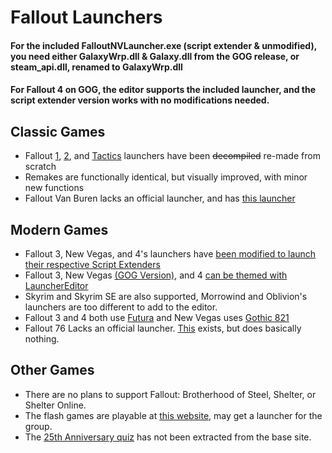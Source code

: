 # Fallout Launchers
#### For the included FalloutNVLauncher.exe (script extender & unmodified), you need either GalaxyWrp.dll & Galaxy.dll from the GOG release, or steam_api.dll, renamed to GalaxyWrp.dll
#### For Fallout 4 on GOG, the editor supports the included launcher, and the script extender version works with no modifications needed.
## Classic Games
- Fallout [1](https://github.com/kran27/FalloutLaunchers/tree/main/FalloutLauncher), [2](https://github.com/kran27/FalloutLaunchers/tree/main/Fallout2Launcher), and [Tactics](https://github.com/kran27/FalloutLaunchers/tree/main/TacticsLauncher) launchers have been ~~decompiled~~ re-made from scratch
- Remakes are functionally identical, but visually improved, with minor new functions
- Fallout Van Buren lacks an official launcher, and has [this launcher](https://github.com/kran27/VanBurenLauncher)
## Modern Games
- Fallout 3, New Vegas, and 4's launchers have [been modified to launch their respective Script Extenders](https://github.com/kran27/FalloutLaunchers/tree/main/Script%20Extender%20Launchers)
- Fallout 3, New Vegas [(GOG Version)](https://github.com/kran27/FalloutLaunchers/tree/main/FalloutNVLauncher), and 4 [can be themed with LauncherEditor](https://github.com/kran27/FalloutLaunchers/tree/main/LauncherEditor)
- Skyrim and Skyrim SE are also supported, Morrowind and Oblivion's launchers are too different to add to the editor.
- Fallout 3 and 4 both use [Futura](https://www.myfonts.com/collections/futura-nv-font-linotype) and New Vegas uses [Gothic 821](https://www.myfonts.com/collections/gothic-821-font-bitstream)
- Fallout 76 Lacks an official launcher. [This](https://github.com/kran27/Fallout76Launcher) exists, but does basically nothing.
## Other Games
- There are no plans to support Fallout: Brotherhood of Steel, Shelter, or Shelter Online.
- The flash games are playable at [this website](https://fallout_archive.keybase.pub/), may get a launcher for the group.
- The [25th Anniversary quiz](https://fallout25.com/) has not been extracted from the base site.
